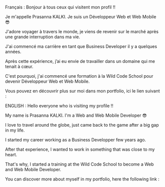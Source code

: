 Français :
Bonjour à tous ceux qui visitent mon profil !!

Je m'appelle Prasanna KALKI. Je suis un Développeur Web et Web Mobile 😎

J'adore voyager à travers le monde, je viens de revenir sur le marché après une grande interruption dans ma vie.

J'ai commencé ma carrière en tant que Business Developer il y a quelques années.

Après cette expérience, j’ai eu envie de travailler dans un domaine qui me tenait à cœur.

C'est pourquoi, j'ai commencé une formation à la Wild Code School pour devenir Développeur Web et Web Mobile.

Vous pouvez en découvrir plus sur moi dans mon portfolio, ici le lien suivant :



ENGLISH :
Hello everyone who is visiting my profile !!

My name is Prasanna KALKI. I'm a Web and Web Mobile Developer 😎

I love to travel around the globe, just came back to the game after a big gap in my life.

I started my career working as a Business Developper few years ago.

After that experience, I wanted to work in something that was close to my heart.

That's why, I started a training at the Wild Code School to become a Web and Web Mobile Developer.

You can discover more about myself in my portfolio, here the following link : 
